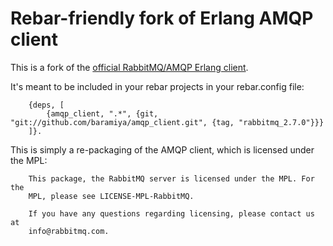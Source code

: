 # Rebar-friendly fork of Erlang AMQP client

This is a fork of the [official RabbitMQ/AMQP Erlang client](https://github.com/rabbitmq/rabbitmq-erlang-client). 

It's meant to be included in your rebar projects in your rebar.config file:

		{deps, [
			{amqp_client, ".*", {git, "git://github.com/baramiya/amqp_client.git", {tag, "rabbitmq_2.7.0"}}}
		]}.

This is simply a re-packaging of the AMQP client, which is licensed under the MPL:

		This package, the RabbitMQ server is licensed under the MPL. For the
		MPL, please see LICENSE-MPL-RabbitMQ.

		If you have any questions regarding licensing, please contact us at
		info@rabbitmq.com.
